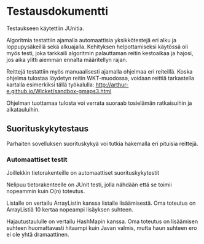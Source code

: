 # Testausdokumentti

Testaukseen käytettiin JUnitia. 

Algoritmia testattiin ajamalla automaattisia yksikkötestejä eri alku ja loppupysäkeillä sekä alkuajalla. Kehityksen helpottamiseksi käytössä oli myös testi, joka tarkkaili algoritmin palauttaman reitin kestoaikaa ja hajosi, jos aika ylitti aiemman ennalta määritellyn rajan.

Reittejä testattiin myös manuaalisesti ajamalla ohjelmaa eri reiteillä. Koska ohjelma tulostaa löydetyn reitin WKT-muodossa, voidaan reittiä tarkastella kartalla esimerkiksi tällä työkalulla: http://arthur-e.github.io/Wicket/sandbox-gmaps3.html

Ohjelman tuottamaa tulosta voi verrata suoraab tosielämän ratkaisuihin ja aikatauluihin.

## Suorituskykytestaus
Parhaiten sovelluksen suorituskykyä voi tutkia hakemalla eri pituisia reittejä.

### Automaattiset testit
Joillekkin tietorakenteille on automaattiset suorituskykytestit

Nelipuu tietorakenteelle on JUnit testi, jolla nähdään että se toimii nopeammin kuin O(n) toteutus.

Listalle on vertailu ArrayListin kanssa listalle lisäämisestä. Oma toteutus on ArrayListiä 10 kertaa nopeampi lisäyksen suhteen.

Hajautustaululle on vertailu HashMapin kanssa. Oma toteutus on lisäämisen suhteen huomattavasti hitaampi kuin Javan valmis, mutta haun suhteen ero ei ole yhtä dramaattinen.
